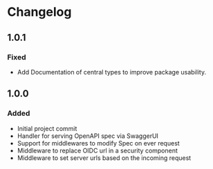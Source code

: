 # Changelog

## 1.0.1

### Fixed

- Add Documentation of central types to improve package usability.

## 1.0.0

### Added

- Initial project commit
- Handler for serving OpenAPI spec via SwaggerUI
- Support for middlewares to modify Spec on ever request
- Middleware to replace OIDC url in a security component
- Middleware to set server urls based on the incoming request
